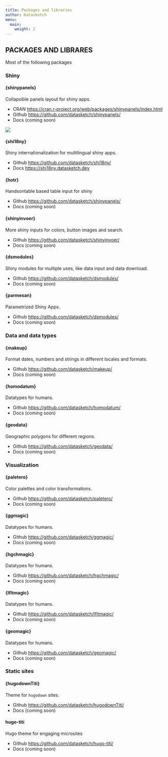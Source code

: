 ```yaml
---
title: Packages and libraries
author: Datasketch
menu:
  main:
    weight: 2
---
```


## PACKAGES AND LIBRARES

Most of the following packages 


### Shiny

#### {shinypanels}

Collapsible panels layout for shiny apps.


- CRAN https://cran.r-project.org/web/packages/shinypanels/index.html
- Github https://github.com/datasketch/shinypanels/
- Docs (coming soon)

![](shinypanels.png)


#### {shi18ny}

Shiny internationalization for multilingual shiny apps.

- Github https://github.com/datasketch/shi18ny/
- Docs https://shi18ny.datasketch.dev 


#### {hotr}

Handsontable based table input for shiny

- Github https://github.com/datasketch/shinypanels/
- Docs (coming soon)

#### {shinyinvoer}

More shiny inputs for colors, button images and search.

- Github https://github.com/datasketch/shinyinvoer/
- Docs (coming soon)

#### {dsmodules}

Shiny modules for multiple uses, like data input and data download.

- Github https://github.com/datasketch/dsmodules/
- Docs (coming soon)

#### {parmesan}

Parametrized Shiny Apps.

- Github https://github.com/datasketch/dsmodules/
- Docs (coming soon)


### Data and data types

#### {makeup}

Format dates, numbers and strings in different locales and formats.

- Github https://github.com/datasketch/makeup/
- Docs (coming soon)

#### {homodatum}

Datatypes for humans.

- Github https://github.com/datasketch/homodatum/
- Docs (coming soon)


#### {geodata}

Geographic polygons for different regions.

- Github https://github.com/datasketch/geodata/
- Docs (coming soon)


### Visualization

#### {paletero}

Color palettes and color transformations.

- Github https://github.com/datasketch/paletero/
- Docs (coming soon)

#### {ggmagic}

Datatypes for humans.

- Github https://github.com/datasketch/ggmagic/
- Docs (coming soon)

#### {hgchmagic}

Datatypes for humans.

- Github https://github.com/datasketch/hgchmagic/
- Docs (coming soon)

#### {lfltmagic}

Datatypes for humans.

- Github https://github.com/datasketch/lfltmagic/
- Docs (coming soon)

#### {geomagic}

Datatypes for humans.

- Github https://github.com/datasketch/geomagic/
- Docs (coming soon)


### Static sites

#### {hugodownTiti}

Theme for `hugodown` sites.

- Github https://github.com/datasketch/hugodownTiti/
- Docs (coming soon)


#### hugo-titi

Hugo theme for engaging microsites

- Github https://github.com/datasketch/hugo-titi/
- Docs (coming soon)

